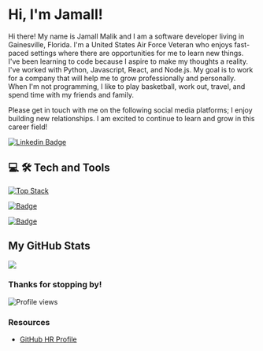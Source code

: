 # Hi, I'm Jamall!

Hi there! My name is Jamall Malik and I am a software developer living in Gainesville, Florida. I'm a United States Air Force Veteran who enjoys fast-paced settings where there are opportunities for me to learn new things. I've been learning to code because I aspire to make my thoughts a reality. I've worked with Python, Javascript, React, and Node.js. My goal is to work for a company that will help me to grow professionally and personally.
When I'm not programming, I like to play basketball, work out, travel, and spend time with my friends and family.


Please get in touch with me on the following social media platforms; I enjoy building new relationships. I am excited to continue to learn and grow in this career field! 

[![Linkedin Badge](https://img.shields.io/badge/-LinkedIn-0e76a8?style=flat-square&logo=Linkedin&logoColor=white)](https://www.linkedin.com/in/jamall-malik/)

## 💻 🛠️ Tech and Tools

[![Top Stack](https://widget.realdeveloper.pro/api/top?stack=JavaScript,Python,git)](https://github.com/JamallM1)

[![Badge](https://widget.realdeveloper.pro/api/badge?title=Languages%20and%20Framework&badges=Python,JavaScript,React,HTML,CSS,Markdown)](https://github.com/JamallM1)

[![Badge](https://widget.realdeveloper.pro/api/badge?title=Databases%20and%20Tools&badges=VSCode,Pycharm,Kaggle,GitHub,Heroku,Netlify,MongoDB,Mongoose)](https://github.com/JamallM1)


 
 ## My GitHub Stats
<img align="center" src="https://github-readme-stats.vercel.app/api?username=JamallM1&show_icons=true&theme= tokyonight" />
</a>

### Thanks for stopping by!

![Profile views](https://gpvc.arturio.dev/JamallM1)

### Resources

- [GitHub HR Profile](https://githubprofile.com/)
